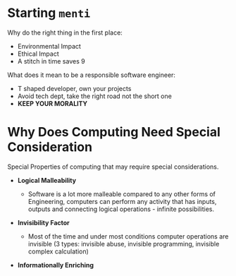 # Starting `menti`

Why do the right thing in the first place:

- Environmental Impact
- Ethical Impact
- A stitch in time saves 9

What does it mean to be a responsible software engineer:

- T shaped developer, own your projects
- Avoid tech dept, take the right road not the short one
- **KEEP YOUR MORALITY**

# Why Does Computing Need Special Consideration

Special Properties of computing that may require special considerations.

- **Logical Malleability**
	- Software is a lot more malleable compared to any other forms of Engineering, computers can perform any activity that has inputs, outputs and connecting logical operations - infinite possibilities.

- **Invisibility Factor**
	- Most of the time and under most conditions computer operations are invisible (3 types: invisible abuse, invisible programming, invisible complex calculation)

- **Informationally Enriching**